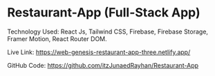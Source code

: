# Restaurant-App (Full-Stack App)

Technology Used: React Js, Tailwind CSS, Firebase, Firebase Storage, Framer Motion, React Router DOM.

Live Link: https://web-genesis-restaurant-app-three.netlify.app/

GitHub Code: https://github.com/itzJunaedRayhan/Restaurant-App
